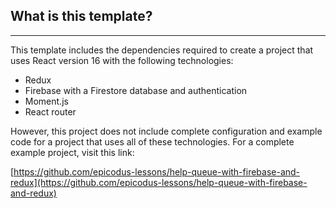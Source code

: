 ## What is this template?
---

This template includes the dependencies required to create a project that uses React version 16 with the following technologies:

- Redux
- Firebase with a Firestore database and authentication
- Moment.js
- React router

However, this project does not include complete configuration and example code for a project that uses all of these technologies. For a complete example project, visit this link:

[https://github.com/epicodus-lessons/help-queue-with-firebase-and-redux](https://github.com/epicodus-lessons/help-queue-with-firebase-and-redux)
